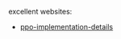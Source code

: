 excellent websites:
- [ppo-implementation-details](https://iclr-blog-track.github.io/2022/03/25/ppo-implementation-details/)
